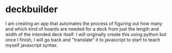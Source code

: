 # deckbuilder

I am creating an app that automates the process of figuring out how many and which kind of boards are needed for a deck
from just the length and width of the intended deck itself. I will originally create this using python but once I finish, I
will go back and "translate" it to javascript to start to teach myself javascript syntax.
